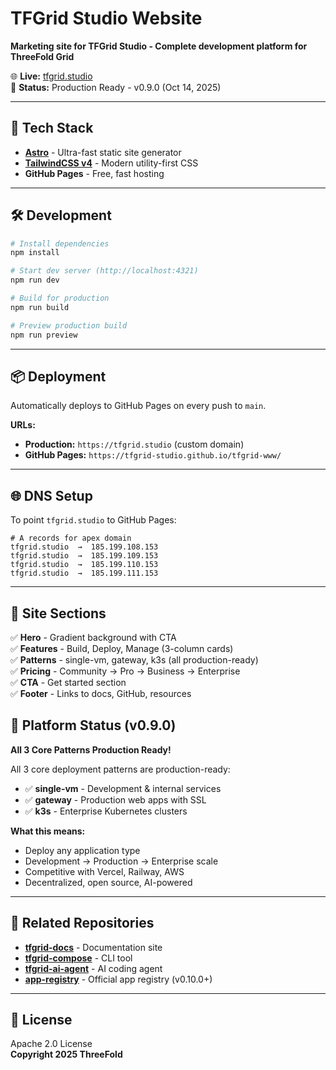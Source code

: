 # TFGrid Studio Website

**Marketing site for TFGrid Studio - Complete development platform for ThreeFold Grid**

🌐 **Live:** [tfgrid.studio](https://tfgrid.studio)  
🎉 **Status:** Production Ready - v0.9.0 (Oct 14, 2025)

---

## 🚀 Tech Stack

- **[Astro](https://astro.build)** - Ultra-fast static site generator
- **[TailwindCSS v4](https://tailwindcss.com)** - Modern utility-first CSS
- **GitHub Pages** - Free, fast hosting

---

## 🛠️ Development

```bash
# Install dependencies
npm install

# Start dev server (http://localhost:4321)
npm run dev

# Build for production
npm run build

# Preview production build
npm run preview
```

---

## 📦 Deployment

Automatically deploys to GitHub Pages on every push to `main`.

**URLs:**
- **Production:** `https://tfgrid.studio` (custom domain)
- **GitHub Pages:** `https://tfgrid-studio.github.io/tfgrid-www/`

---

## 🌐 DNS Setup

To point `tfgrid.studio` to GitHub Pages:

```
# A records for apex domain
tfgrid.studio  →  185.199.108.153
tfgrid.studio  →  185.199.109.153  
tfgrid.studio  →  185.199.110.153
tfgrid.studio  →  185.199.111.153
```

---

## 📄 Site Sections

✅ **Hero** - Gradient background with CTA  
✅ **Features** - Build, Deploy, Manage (3-column cards)  
✅ **Patterns** - single-vm, gateway, k3s (all production-ready)  
✅ **Pricing** - Community → Pro → Business → Enterprise  
✅ **CTA** - Get started section  
✅ **Footer** - Links to docs, GitHub, resources  

## 🎯 Platform Status (v0.9.0)

**All 3 Core Patterns Production Ready!**

All 3 core deployment patterns are production-ready:
- ✅ **single-vm** - Development & internal services
- ✅ **gateway** - Production web apps with SSL  
- ✅ **k3s** - Enterprise Kubernetes clusters

**What this means:**
- Deploy any application type
- Development → Production → Enterprise scale
- Competitive with Vercel, Railway, AWS
- Decentralized, open source, AI-powered  

---

## 🔗 Related Repositories

- **[tfgrid-docs](https://github.com/tfgrid-studio/tfgrid-docs)** - Documentation site
- **[tfgrid-compose](https://github.com/tfgrid-studio/tfgrid-compose)** - CLI tool
- **[tfgrid-ai-agent](https://github.com/tfgrid-studio/tfgrid-ai-agent)** - AI coding agent
- **[app-registry](https://github.com/tfgrid-studio/app-registry)** - Official app registry (v0.10.0+)

---

## 📝 License

Apache 2.0 License  
**Copyright 2025 ThreeFold**

